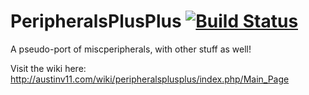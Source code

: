 PeripheralsPlusPlus [![Build Status](http://167.114.66.98:8080/buildStatus/icon?job=Peripherals++)](http://http://167.114.66.98:8080/job/Peripherals++/)
===================

A pseudo-port of miscperipherals, with other stuff as well!

Visit the wiki here: http://austinv11.com/wiki/peripheralsplusplus/index.php/Main_Page
